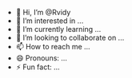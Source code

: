 - 👋 Hi, I’m @Rvidy
- 👀 I’m interested in ...
- 🌱 I’m currently learning ...
- 💞️ I’m looking to collaborate on ...
- 📫 How to reach me ...
- 😄 Pronouns: ...
- ⚡ Fun fact: ...

<!---
Rvidy/Rvidy is a ✨ special ✨ repository because its `README.md` (this file) appears on your GitHub profile.
You can click the Preview link to take a look at your changes.
--->
